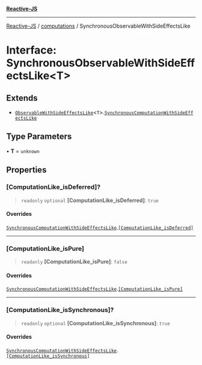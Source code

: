 [**Reactive-JS**](../../README.md)

***

[Reactive-JS](../../README.md) / [computations](../README.md) / SynchronousObservableWithSideEffectsLike

# Interface: SynchronousObservableWithSideEffectsLike\<T\>

## Extends

- [`ObservableWithSideEffectsLike`](ObservableWithSideEffectsLike.md)\<`T`\>.[`SynchronousComputationWithSideEffectsLike`](SynchronousComputationWithSideEffectsLike.md)

## Type Parameters

• **T** = `unknown`

## Properties

### \[ComputationLike\_isDeferred\]?

> `readonly` `optional` **\[ComputationLike\_isDeferred\]**: `true`

#### Overrides

[`SynchronousComputationWithSideEffectsLike`](SynchronousComputationWithSideEffectsLike.md).[`[ComputationLike_isDeferred]`](SynchronousComputationWithSideEffectsLike.md#computationlike_isdeferred)

***

### \[ComputationLike\_isPure\]

> `readonly` **\[ComputationLike\_isPure\]**: `false`

#### Overrides

[`SynchronousComputationWithSideEffectsLike`](SynchronousComputationWithSideEffectsLike.md).[`[ComputationLike_isPure]`](SynchronousComputationWithSideEffectsLike.md#computationlike_ispure)

***

### \[ComputationLike\_isSynchronous\]?

> `readonly` `optional` **\[ComputationLike\_isSynchronous\]**: `true`

#### Overrides

[`SynchronousComputationWithSideEffectsLike`](SynchronousComputationWithSideEffectsLike.md).[`[ComputationLike_isSynchronous]`](SynchronousComputationWithSideEffectsLike.md#computationlike_issynchronous)
